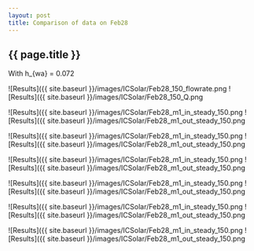 ```yaml
---
layout: post
title: Comparison of data on Feb28
---
```

{{ page.title }}
-----------------
With h_{wa} = 0.072

![Results]({{ site.baseurl }}/images/ICSolar/Feb28_150_flowrate.png ![Results]({{ site.baseurl }}/images/ICSolar/Feb28_150_Q.png

![Results]({{ site.baseurl }}/images/ICSolar/Feb28_m1_in_steady_150.png ![Results]({{ site.baseurl }}/images/ICSolar/Feb28_m1_out_steady_150.png

![Results]({{ site.baseurl }}/images/ICSolar/Feb28_m1_in_steady_150.png ![Results]({{ site.baseurl }}/images/ICSolar/Feb28_m1_out_steady_150.png

![Results]({{ site.baseurl }}/images/ICSolar/Feb28_m1_in_steady_150.png ![Results]({{ site.baseurl }}/images/ICSolar/Feb28_m1_out_steady_150.png

![Results]({{ site.baseurl }}/images/ICSolar/Feb28_m1_in_steady_150.png ![Results]({{ site.baseurl }}/images/ICSolar/Feb28_m1_out_steady_150.png

![Results]({{ site.baseurl }}/images/ICSolar/Feb28_m1_in_steady_150.png ![Results]({{ site.baseurl }}/images/ICSolar/Feb28_m1_out_steady_150.png

![Results]({{ site.baseurl }}/images/ICSolar/Feb28_m1_in_steady_150.png ![Results]({{ site.baseurl }}/images/ICSolar/Feb28_m1_out_steady_150.png

